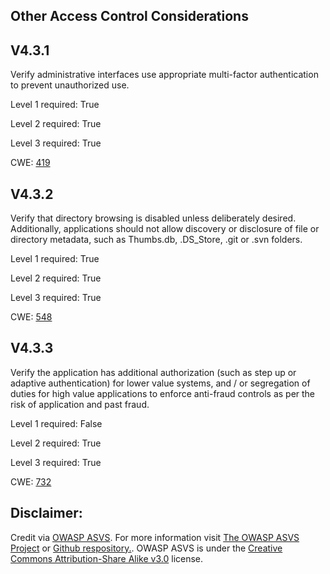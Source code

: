 ##  Other Access Control Considerations

## V4.3.1

Verify administrative interfaces use appropriate multi-factor authentication to prevent unauthorized use.

Level 1 required: True

Level 2 required: True

Level 3 required: True

CWE: [419](https://cwe.mitre.org/data/definitions/419)

## V4.3.2

Verify that directory browsing is disabled unless deliberately desired. Additionally, applications should not allow discovery or disclosure of file or directory metadata, such as Thumbs.db, .DS_Store, .git or .svn folders.

Level 1 required: True

Level 2 required: True

Level 3 required: True

CWE: [548](https://cwe.mitre.org/data/definitions/548)

## V4.3.3

Verify the application has additional authorization (such as step up or adaptive authentication) for lower value systems, and / or segregation of duties for high value applications to enforce anti-fraud controls as per the risk of application and past fraud.

Level 1 required: False

Level 2 required: True

Level 3 required: True

CWE: [732](https://cwe.mitre.org/data/definitions/732)



## Disclaimer:

Credit via [OWASP ASVS](https://owasp.org/www-project-application-security-verification-standard/). For more information visit [The OWASP ASVS Project](https://owasp.org/www-project-application-security-verification-standard/) or [Github respository.](https://github.com/OWASP/ASVS). OWASP ASVS is under the [Creative Commons Attribution-Share Alike v3.0](https://creativecommons.org/licenses/by-sa/3.0/) license.
